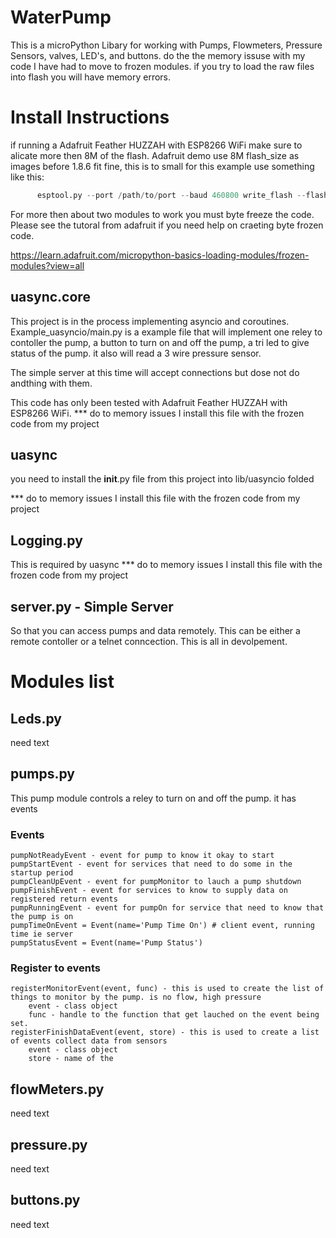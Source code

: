 # WaterPump
This is a microPython Libary for working with Pumps, Flowmeters, Pressure Sensors, valves, LED's, and buttons.
do the the memory issuse with my code I have had to move to frozen modules. if you try to load the raw files into flash you will have memory errors. 

# Install Instructions
if running a Adafruit Feather HUZZAH with ESP8266 WiFi make sure to alicate more then 8M of the flash.
Adafruit demo use 8M flash_size as images before 1.8.6 fit fine, this is to small for this
example use something like this:
```python
      esptool.py --port /path/to/port --baud 460800 write_flash --flash_size=32m 0 /path/to/image
``` 

For more then about two modules to work you must byte freeze the code. Please see the tutoral from adafruit if you need help on craeting byte frozen code.

https://learn.adafruit.com/micropython-basics-loading-modules/frozen-modules?view=all

## uasync.core
This project is in the process implementing asyncio and coroutines. Example_uasyncio/main.py
is a example file that will implement one reley to contoller the pump, a button to turn on and
off the pump, a tri led to give status of the pump. it also will read a 3 wire pressure sensor. 

The simple server at this time will accept connections but dose not do andthing with them. 

This code has only been tested with Adafruit Feather HUZZAH with ESP8266 WiFi.
*** do to memory issues I install this file with the frozen code from my project
## uasync
you need to install the __init__.py file from this project into lib/uasyncio folded

*** do to memory issues I install this file with the frozen code from my project

## Logging.py
This is required by uasync 
*** do to memory issues I install this file with the frozen code from my project

## server.py - Simple Server
So that you can access pumps and data remotely. This can be either a remote contoller or a
telnet conncection. This is all in devolpement. 


# Modules list

## Leds.py
need text

## pumps.py
This pump module controls a reley to turn on and off the pump. it has events  
### Events  
    pumpNotReadyEvent - event for pump to know it okay to start  
    pumpStartEvent - event for services that need to do some in the startup period  
    pumpCleanUpEvent - event for pumpMonitor to lauch a pump shutdown  
    pumpFinishEvent - event for services to know to supply data on registered return events  
    pumpRunningEvent - event for pumpOn for service that need to know that the pump is on  
    pumpTimeOnEvent = Event(name='Pump Time On') # client event, running time ie server  
    pumpStatusEvent = Event(name='Pump Status')  

### Register to events  
    registerMonitorEvent(event, func) - this is used to create the list of things to monitor by the pump. is no flow, high pressure  
        event - class object  
        func - handle to the function that get lauched on the event being set.  
    registerFinishDataEvent(event, store) - this is used to create a list of events collect data from sensors  
        event - class object  
        store - name of the  
      

## flowMeters.py
need text

## pressure.py
need text

## buttons.py
need text




